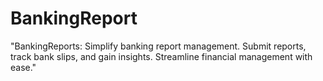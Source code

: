 # BankingReport
"BankingReports: Simplify banking report management. Submit reports, track bank slips, and gain insights. Streamline financial management with ease." 
